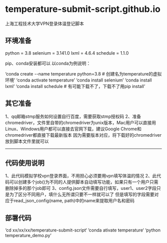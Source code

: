 # temperature-submit-script.github.io
上海工程技术大学VPN登录体温登记脚本
## 环境准备
python = 3.8
selenium = 3.141.0
lxml = 4.6.4
schedule = 1.1.0

pip、conda安装都可以
以conda为例说明：

‘conda create --name temperature python=3.8   # 创建名为temperature的虚拟环境’
‘conda activate temperature’
‘conda install selenium’
‘conda install lxml’
‘conda install schedule    # 有可能下载不了，下载不了用pip install’

## 其它准备
1、qq邮箱stmp服务如何设置自行百度，需要获取stmp授权码
2、准备chromedriver，文件里自带的chromedriver为unix版本，Mac用户可以直接用
Linux、Windows用户都可以直接去官网下载，建议Google Chrome和chromedriver都直接下载最新版本
因为需要版本对应，将下载好的chromedriver放到脚本文件里就可以

---
## 代码使用说明
1、此代码模拟学校vpn登录界面，不用担心必须要用vpn填写体温的情况
2、此代码可以创建多个job()为不同的人提供脚本自动填写功能，如果只有一个用户只需删除掉多的那个job即可
3、config.json文件需要自行填写，user1、user2字段只是为了区分不同用户，填什么无所谓只要不一样就可以了
但是填写的字段需要对应于read_json_config(name, path)中的name来提取用户名和密码

## 部署代码

‘cd xx/xx/xx/temperature-submit-script‘
’conda ativate temperature‘
‘python temperature_demo.py’

